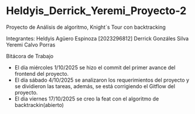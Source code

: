 # Heldyis_Derrick_Yeremi_Proyecto-2
Proyecto de Análisis de algoritmo, Knight´s Tour con backtracking

Integrantes:
Heldyis Agüero Espinoza [2023296812]
Derrick Gonzáles Silva
Yeremi Calvo Porras 

Bitácora de Trabajo
- El día miércoles 1/10/2025 se hizo el commit del primer avance del frontend del proyecto.
- El día sábado 4/10/2025 se analizaron los requerimientos del proyecto y se dividieron las tareas, además, se está corrigiendo el Gitflow del proyecto.
- El dia viernes 17/10/2025 se creo la feat con el algoritmo de backtrackin(abierto)
  
 
